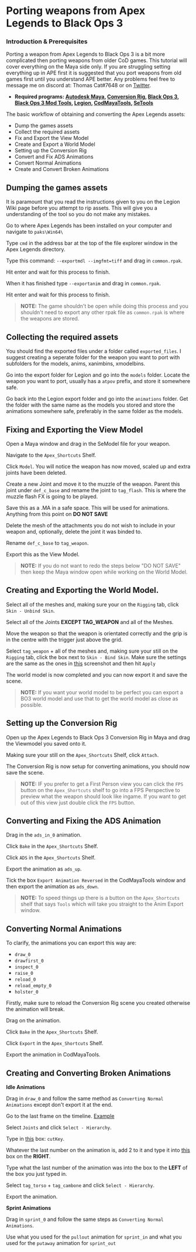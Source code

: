 # Porting weapons from Apex Legends to Black Ops 3

### Introduction & Prerequisites
Porting a weapon from Apex Legends to Black Ops 3 is a bit more complicated then porting weapons from older CoD games. This tutorial will cover everything on the Maya side only. If you are struggling setting everything up in APE first it is suggested that you port weapons from old games first until you understand APE better. Any problems feel free to message me on discord at: Thomas Cat#7648 or on [Twitter](https://twitter.com/SpSSdyMain).
- **Required programs: [Autodesk Maya](http://www.autodesk.com/products/maya/overview), [Conversion Rig](https://modme.co/index.php?view=topic&tid=2860), [Black Ops 3](http://store.steampowered.com/app/311210/), [Black Ops 3 Mod Tools](http://steamcommunity.com/app/455130), [Legion](https://wiki.modme.co/wiki/apps/Legion.html), [CodMayaTools](https://github.com/LunaRyuko/CoDMayaTools/releases), [SeTools](https://github.com/dtzxporter/SETools)**

The basic workflow of obtaining and converting the Apex Legends assets:
 - Dump the games assets
 - Collect the required assets
 - Fix and Export the View Model
 - Create and Export a World Model
 - Setting up the Conversion Rig
 - Convert and Fix ADS Animations
 - Convert Normal Animations
 - Create and Convert Broken Animations

## Dumping the games assets
It is paramount that you read the instructions given to you on the Legion Wiki page before you attempt to rip assets. This will give you a understanding of the tool so you do not make any mistakes.

Go to where Apex Legends has been installed on your computer and navigate to `paks\Win64\`

Type `cmd` in the address bar at the top of the file explorer window in the Apex Legends directory.

Type this command: `--exportmdl --imgfmt=tiff` and drag in `common.rpak`.

Hit enter and wait for this process to finish.

When it has finished type `--exportanim` and drag in `common.rpak`.

Hit enter and wait for this process to finish.

> **NOTE:** The game shouldn't be open while doing this process and you shouldn't need to export any other rpak file as `common.rpak` is where the weapons are stored.

## Collecting the required assets
You should find the exported files under a folder called `exported_files`. I suggest creating a seperate folder for the weapon you want to port with subfolders for the models, anims, xanimbins, xmodelbins.

Go into the export folder for Legion and go into the `models` folder. Locate the weapon you want to port, usually has a `atpov` prefix, and store it somewhere safe.

Go back into the Legion export folder and go into the `animations` folder. Get the folder with the same name as the models you stored and store the animations somewhere safe, preferably in the same folder as the models.

## Fixing and Exporting the View Model

Open a Maya window and drag in the SeModel file for your weapon.

Navigate to the `Apex_Shortcuts` Shelf.

Click `Model`. You will notice the weapon has now moved, scaled up and extra joints have been deleted.

Create a new Joint and move it to the muzzle of the weapon. Parent this joint under `def_c_base` and rename the joint to `tag_flash`. This is where the muzzle flash FX is going to be played.

Save this as a .MA in a safe space. This will be used for animations. Anything from this point on **DO NOT SAVE**

Delete the mesh of the attachments you do not wish to include in your weapon and, optionally, delete the joint it was binded to.

Rename `def_c_base` to `tag_weapon`.

Export this as the View Model.

> **NOTE:** If you do not want to redo the steps below "DO NOT SAVE" then keep the Maya window open while working on the World Model.

## Creating and Exporting the World Model.

Select all of the meshes and, making sure your on the `Rigging` tab, click `Skin - Unbind Skin`.

Select all of the Joints **EXCEPT TAG_WEAPON** and all of the Meshes.

Move the weapon so that the weapon is orientated correctly and the grip is in the centre with the trigger just above the grid.

Select `tag_weapon` + all of the meshes and, making sure your still on the `Rigging` tab, click the box next to `Skin - Bind Skin`. Make sure the settings are the same as the ones in [this](https://i.imgur.com/jdJ4Y2N.png) screenshot and then hit `Apply`

The world model is now completed and you can now export it and save the scene.

> **NOTE:** If you want your world model to be perfect you can export a BO3 world model and use that to get the world model as close as possible. 

## Setting up the Conversion Rig

Open up the Apex Legends to Black Ops 3 Conversion Rig in Maya and drag the Viewmodel you saved onto it.

Making sure your still on the `Apex_Shortcuts` Shelf, click `Attach`.

The Conversion Rig is now setup for converting animations, you should now save the scene.

> **NOTE:** IF you prefer to get a First Person view you can click the `FPS` button on the `Apex_Shortcuts` shelf to go into a FPS Perspective to preview what the weapon should look like ingame. If you want to get out of this view just double click the `FPS` button.

## Converting and Fixing the ADS Animation

Drag in the `ads_in_0` animation.

Click `Bake` in the `Apex_Shortcuts` Shelf.

Click `ADS` in the `Apex_Shortcuts` Shelf.

Export the animation as `ads_up`.

Tick the box `Export Animation Reversed` in the CodMayaTools window and then export the animation as `ads_down`.

> **NOTE:** To speed things up there is a button on the `Apex_Shortcuts` shelf that says `Tools` which will take you straight to the Anim Export window.

## Converting Normal Animations
To clarify, the animations you can export this way are:
 - `draw_0`
 - `drawfirst_0`
 - `inspect_0`
 - `raise_0`
 - `reload_0`
 - `reload_empty_0`
 - `holster_0`
 
Firstly, make sure to reload the Conversion Rig scene you created otherwise the animation will break.

Drag on the animation.

Click `Bake` in the `Apex_Shortcuts` Shelf.

Click `Export` in the `Apex_Shortcuts` Shelf.

Export the animation in CodMayaTools.

## Creating and Converting Broken Animations

**Idle Animations**

 Drag in `draw_0` and follow the same method as `Converting Normal Animations` except don't export it at the end.
 
 Go to the last frame on the timeline. [Example](https://i.imgur.com/ZQ8rZBZ.png)
 
 Select `Joints` and click `Select - Hierarchy`.
 
 Type in [this](https://i.imgur.com/wzn7cjl.png) box: `cutKey`.
 
 Whatever the last number on the animation is, add 2 to it and type it into [this](https://i.imgur.com/w1tbvOn.png) box on the **RIGHT**.
 
 Type what the last number of the animation was into the box to the **LEFT** of the box you just typed in.
 
 Select `tag_torso` + `tag_cambone` and click `Select - Hierarchy`.
 
 Export the animation.
 
**Sprint Animations**
 
 Drag in `sprint_0` and follow the same steps as `Converting Normal Animations`.
 
 Use what you used for the `pullout` animation for `sprint_in` and what you used for the `putaway` animation for `sprint_out`
 

 
 
